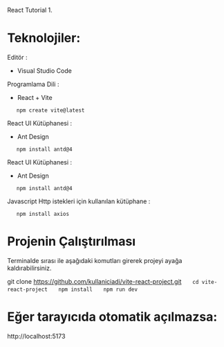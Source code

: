 React Tutorial 1.


# Teknolojiler:

Editör : 
- Visual Studio Code

Programlama Dili :
- React + Vite

`    npm create vite@latest
`

React UI Kütüphanesi :
- Ant Design

`    npm install antd@4
`

React UI Kütüphanesi :
- Ant Design

`    npm install antd@4
`

Javascript Http istekleri için kullanılan kütüphane :

`    npm install axios
`


# Projenin Çalıştırılması

Terminalde sırası ile aşağıdaki komutları girerek projeyi ayağa kaldırabilirsiniz.

git clone https://github.com/kullaniciadi/vite-react-project.git
`    cd vite-react-project
`
`    npm install
`
`    npm run dev
`

# Eğer tarayıcıda otomatik açılmazsa:
http://localhost:5173
